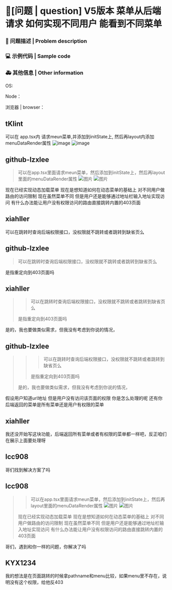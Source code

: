# 🧐[问题 | question] V5版本 菜单从后端请求 如何实现不同用户 能看到不同菜单

### 🧐 问题描述 | Problem description

<!--
详细地描述问题，让大家都能理解
Describe the problem in detail so that everyone can understand it
-->

### 💻 示例代码 | Sample code

<!--
一个最小可重现的代码，让开发者可以快速的定位问题
A minimal reproducible code that allows developers to quickly locate problems
-->

### 🚑 其他信息 | Other information

<!--
如截图等其他信息可以贴在这里
Other information such as screenshots can be posted here
-->

OS:

Node：

浏览器 | browser：

## tKlint

可以在 app.tsx内 请求meun菜单,并添加到initState上, 然后再layout内添加menuDataRender属性
![image](https://user-images.githubusercontent.com/49471670/180949402-0a2bf083-11c1-4037-9f90-cfc135adfaae.png)
![image](https://user-images.githubusercontent.com/49471670/180949493-81259ea9-42fd-434c-bbbe-b23e4a62a140.png)

## github-lzxlee

> 可以在app.tsx里面请求meun菜单，然后添加到initState上，然后再layout里面的menuDataRender属性 ![图片](https://user-images.githubusercontent.com/49471670/180949402-0a2bf083-11c1-4037-9f90-cfc135adfaae.png) ![图片](https://user-images.githubusercontent.com/49471670/180949493-81259ea9-42fd-434c-bbbe-b23e4a62a140.png)

现在已经实现动态加载菜单 现在是想知道如何在动态菜单的基础上 对不同用户做路由的访问限制 现在虽然菜单不同 但是用户还是能够通过地址栏输入地址实现访问 有什么办法能让用户没有权限访问的路由直接跳转内置的403页面

## xiahller

可以在跳转时查询后端权限接口，没权限就不跳转或者跳转到缺省页么

## github-lzxlee

> 可以在跳转时查询后端权限接口，没权限就不跳转或者跳转到缺省页么

是指重定向到403页面吗

## xiahller

> > 可以在跳转时查询后端权限接口，没权限就不跳转或者跳转到缺省页么
>
> 是指重定向到403页面吗

是的，我也要做类似需求，但我没有考虑到你说的情况，

## github-lzxlee

> > > 可以在跳转时查询后端权限接口，没权限就不跳转或者跳转到缺省页么
> >
> > 是指重定向到403页面吗
>
> 是的，我也要做类似需求，但我没有考虑到你说的情况，

假设用户知道url地址 但是用户没有访问该页面的权限 你是怎么处理的呢 还有你后端返回的菜单是所有菜单还是用户有权限的菜单

## xiahller

>

我还没开始写这块功能，后端返回所有菜单或者有权限的菜单都一样吧，反正咱们在展示上面要处理呀

## lcc908

哥们找到解决方案了吗

## lcc908

> > 可以在app.tsx里面请求meun菜单，然后添加到initState上，然后再layout里面的menuDataRender属性 ![图片](https://user-images.githubusercontent.com/49471670/180949402-0a2bf083-11c1-4037-9f90-cfc135adfaae.png) ![图片](https://user-images.githubusercontent.com/49471670/180949493-81259ea9-42fd-434c-bbbe-b23e4a62a140.png)
>
> 现在已经实现动态加载菜单 现在是想知道如何在动态菜单的基础上 对不同用户做路由的访问限制 现在虽然菜单不同 但是用户还是能够通过地址栏输入地址实现访问 有什么办法能让用户没有权限访问的路由直接跳转内置的403页面

哥们，遇到和你一样的问题，你解决了吗

## KYX1234

我的想法是在页面跳转的时候拿pathname和menu比较，如果menu里不存在，说明没有这个权限，给他反403
